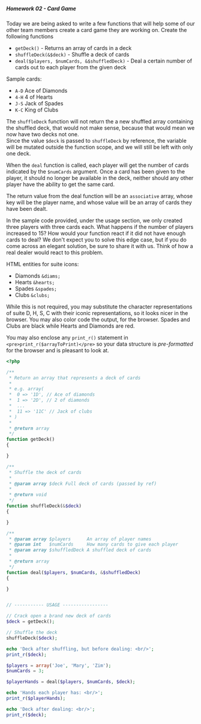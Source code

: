 ##### Homework 02 - Card Game

Today we are being asked to write a few functions that will help some of our other team members create a card game they are working on. 
Create the following functions
- ```getDeck()``` - Returns an array of cards in a deck
- ```shuffleDeck(&$deck)``` - Shuffle a deck of cards
- ```deal($players, $numCards, &$shuffledDeck)``` - Deal a certain number of cards out to each player from the given deck

Sample cards: 
- ```A-D``` Ace of Diamonds
- ```4-H``` 4 of Hearts 
- ```J-S``` Jack of Spades
- ```K-C``` King of Clubs

The ```shuffleDeck``` function will not return the a new shuffled array containing the shuffled deck, that would not make sense, because that would mean we now have two decks not one.  
Since the value ```$deck``` is passed to ```shuffleDeck``` by reference, the variable will be mutated outside the function scope, and we will still be left with only one deck.

When the ```deal``` function is called, each player will get the number of cards indicated by the ```$numCards``` argument. 
Once a card has been given to the player, it should no longer be available in the deck, neither should any other player have the ability to get the same card. 

The return value from the deal function will be an ```associative``` array, whose key will be the player name, and whose value will be an array of cards they have been dealt. 

In the sample code provided, under the usage section, we only created three players with three cards each. What happens if the number of players increased to 15? 
How would your function react if it did not have enough cards to deal? 
We don't expect you to solve this edge case, but if you do come across an elegant solution, be sure to share it with us. Think of how a real dealer would react to this problem.

HTML entities for suite icons:
- Diamonds ```&diams;```
- Hearts ```&hearts;```
- Spades ```&spades;```
- Clubs ```&clubs;```

While this is not required, you may substitute the character representations of suite D, H, S, C with their iconic representations, so it looks nicer in the browser. 
You may also color code the output, for the browser. Spades and Clubs are black while Hearts and Diamonds are red.

You may also enclose any ```print_r()``` statement in ```<pre>print_r($arrayToPrint)</pre>``` so your data structure is *pre-formatted* for the browser and is pleasant to look at.

```php
<?php

/**
 * Return an array that represents a deck of cards
 *
 * e.g. array(
 *  0 => '1D', // Ace of diamonds
 *  1 => '2D', // 2 of diamonds
 *  ...
 *  11 => '11C' // Jack of clubs
 * )
 *
 * @return array
 */
function getDeck()
{

}

/**
 * Shuffle the deck of cards
 *
 * @param array $deck Full deck of cards (passed by ref)
 *
 * @return void
 */
function shuffleDeck(&$deck)
{

}

/**
 * @param array $players      An array of player names
 * @param int   $numCards     How many cards to give each player
 * @param array $shuffledDeck A shuffled deck of cards
 *
 * @return array
 */
function deal($players, $numCards, &$shuffledDeck)
{

}


// ----------- USAGE -----------------

// Crack open a brand new deck of cards
$deck = getDeck();

// Shuffle the deck
shuffleDeck($deck);

echo 'Deck after shuffling, but before dealing: <br/>';
print_r($deck);

$players = array('Joe', 'Mary', 'Zim');
$numCards = 3;

$playerHands = deal($players, $numCards, $deck);

echo 'Hands each player has: <br/>';
print_r($playerHands);

echo 'Deck after dealing: <br/>';
print_r($deck);
```